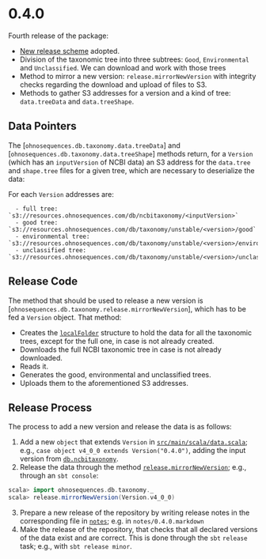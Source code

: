 # 0.4.0

Fourth release of the package:

* [New release scheme][new-release-scheme] adopted.
* Division of the taxonomic tree into three subtrees: `Good`, `Environmental` and `Unclassified`. We can download and work with those trees 
* Method to mirror a new version: `release.mirrorNewVersion` with integrity checks regarding the download and upload of files to S3.
* Methods to gather S3 addresses for a version and a kind of tree: `data.treeData` and `data.treeShape`.

## Data Pointers

The [`ohnosequences.db.taxonomy.data.treeData`] and [`ohnosequences.db.taxonomy.data.treeShape`] methods return, for a `Version` (which has an `inputVersion` of NCBI data) an S3 address for the `data.tree` and `shape.tree` files for a given tree, which are necessary to deserialize the data:

For each `Version` addresses are:
```
  - full tree: `s3://resources.ohnosequences.com/db/ncbitaxonomy/<inputVersion>`
  - good tree: `s3://resources.ohnosequences.com/db/taxonomy/unstable/<version>/good`
  - environmental tree: `s3://resources.ohnosequences.com/db/taxonomy/unstable/<version>/environmental`
  - unclassified tree: `s3://resources.ohnosequences.com/db/taxonomy/unstable/<version>/unclassified`
```

## Release Code

The method that should be used to release a new version is [`ohnosequences.db.taxonomy.release.mirrorNewVersion`], which has to be fed a `Version` object. That method: 
* Creates the [`localFolder`][localFolder] structure to hold the data for all the taxonomic trees, except for the full one, in case is not already created. 
* Downloads the full NCBI taxonomic tree in case is not already downloaded.
* Reads it.
* Generates the good, environmental and unclassified trees.
* Uploads them to the aforementioned S3 addresses.

## Release Process

The process to add a new version and release the data is as follows:

1. Add a new `object` that extends `Version` in [`src/main/scala/data.scala`](https://github.com/ohnosequences/db.taxonomy/blob/v0.4.0/src/main/scala/data.scala); e.g., `case object v4_0_0 extends Version("0.4.0")`, adding the input version from [`db.ncbitaxonomy`][db.ncbitaxonomy].
2. Release the data through the method [`release.mirrorNewVersion`](https://github.com/ohnosequences/db.taxonomy/blob/v0.4.0/src/main/scala/release.scala#L186); e.g., through an `sbt console`:
```scala
scala> import ohnosequences.db.taxonomy._
scala> release.mirrorNewVersion(Version.v4_0_0)
```
3. Prepare a new release of the repository by writing release notes in the corresponding file in [`notes`](https://github.com/ohnosequences/db.taxonomy/blob/v0.4.0/notes); e.g. in `notes/0.4.0.markdown`
4. Make the release of the repository, that checks that all declared versions of the data exist and are correct. This is done through the `sbt` `release` task; e.g., with `sbt release minor`.


[new-release-scheme]: https://github.com/ohnosequences/16s/blob/master/dev/log.md#new-release-process
[localFolder]: https://github.com/ohnosequences/db.taxonomy/blob/v0.4.0/src/main/scala/data.scala#L34
[db.ncbitaxonomy]: https://github.com/ohnosequences/db.ncbitaxonomy
